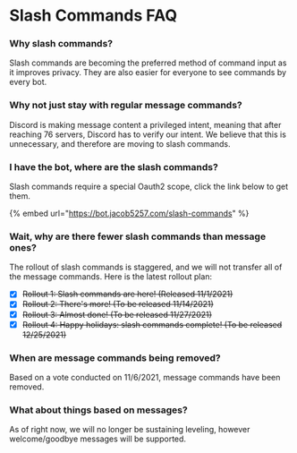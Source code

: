 # Slash Commands FAQ

### Why slash commands?

Slash commands are becoming the preferred method of command input as it improves privacy. They are also easier for everyone to see commands by every bot.

### Why not just stay with regular message commands?

Discord is making message content a privileged intent, meaning that after reaching 76 servers, Discord has to verify our intent. We believe that this is unnecessary, and therefore are moving to slash commands.

### I have the bot, where are the slash commands?

Slash commands require a special Oauth2 scope, click the link below to get them.

{% embed url="https://bot.jacob5257.com/slash-commands" %}

### Wait, why are there fewer slash commands than message ones?

The rollout of slash commands is staggered, and we will not transfer all of the message commands. Here is the latest rollout plan:

* [x] ~~Rollout 1: Slash commands are here! (Released 11/1/2021)~~
* [x] ~~Rollout 2: There's more! (To be released 11/14/2021)~~
* [x] ~~Rollout 3: Almost done! (To be released 11/27/2021)~~
* [x] ~~Rollout 4: Happy holidays: slash commands complete! (To be released 12/25/2021)~~

### When are message commands being removed?

Based on a vote conducted on 11/6/2021, message commands have been removed.

### What about things based on messages?

As of right now, we will no longer be sustaining leveling, however welcome/goodbye messages will be supported.
